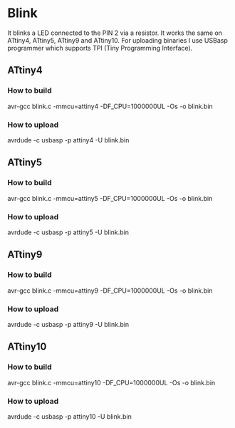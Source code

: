 # Blink
It blinks a LED connected to the PIN 2 via a resistor. It works the same on ATtiny4, ATtiny5, ATtiny9 and ATtiny10. For uploading binaries I use USBasp programmer which supports TPI (Tiny Programming Interface).

## ATtiny4 
### How to build
avr-gcc blink.c -mmcu=attiny4 -DF_CPU=1000000UL -Os -o blink.bin

### How to upload
avrdude -c usbasp -p attiny4 -U blink.bin

## ATtiny5
### How to build
avr-gcc blink.c -mmcu=attiny5 -DF_CPU=1000000UL -Os -o blink.bin

### How to upload
avrdude -c usbasp -p attiny5 -U blink.bin

## ATtiny9 
### How to build
avr-gcc blink.c -mmcu=attiny9 -DF_CPU=1000000UL -Os -o blink.bin

### How to upload
avrdude -c usbasp -p attiny9 -U blink.bin

## ATtiny10 
### How to build
avr-gcc blink.c -mmcu=attiny10 -DF_CPU=1000000UL -Os -o blink.bin

### How to upload
avrdude -c usbasp -p attiny10 -U blink.bin
